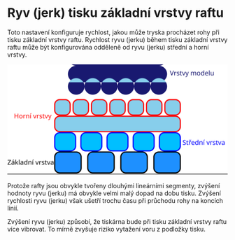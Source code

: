 Ryv (jerk) tisku základní vrstvy raftu
====
Toto nastavení konfiguruje rychlost, jakou může tryska procházet rohy při tisku základní vrstvy raftu. Rychlost ryvu (jerku) během tisku základní vrstvy raftu může být konfigurována odděleně od ryvu (jerku) střední a horní vrstvy.

![Kde je umístěna základní vrstva raftu](../images/raft_dimensions_simplified_cs.svg)

Protože rafty jsou obvykle tvořeny dlouhými lineárními segmenty, zvýšení hodnoty ryvu (jerku) má obvykle velmi malý dopad na dobu tisku. Zvýšení rychlosti ryvu (jerku) však ušetří trochu času při průchodu rohy na koncích linií.

Zvýšení ryvu (jerku) způsobí, že tiskárna bude při tisku základní vrstvy raftu více vibrovat. To mírně zvyšuje riziko vytažení voru z podložky tisku.
